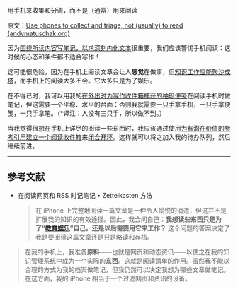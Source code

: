 用手机来收集和分流，而不是（通常）用来阅读

原文：[Use phones to collect and triage, not (usually) to read (andymatuschak.org)](https://notes.andymatuschak.org/z3YtsKc76oFwr9fxWkcNwAQdV1JGpUQ46hJ79)

因为[围绕所读内容写笔记，以求深刻内化文本](https://notes.andymatuschak.org/zg3fYweZpbHeBTpcYke5mF4ZfrJutYcQEtFo)很重要，我们应该警惕手机阅读：这时候的心态和条件都不适合写作！

这可能很危险，因为在手机上阅读文章会让人**感觉**在做事，但[知识工作应能聚沙成塔](https://notes.andymatuschak.org/z6UDDkom8Aifg6mLdjT1sPtbMBweCmpyTwmJT)，而手机上的阅读大多不会。它大多只是为了娱乐。

在不得已时，我可以用我的[在外出时为写作收件箱捕获的袖珍便笺](https://notes.andymatuschak.org/z5FKgZAnMhS73t9kenbVUYx23CHSQAE1gKxVf)在阅读手机时做笔记，但这需要一个平稳、水平的台面：否则我就需要一只手拿手机，一只手拿便笺，一只手拿笔。（*译注：人没有三只手，所以做不到。）

当我觉得很想在手机上详尽的阅读一些东西时，我应该通过使用[为有潜在价值的参考引用建立一个阅读收件箱](https://notes.andymatuschak.org/z3N113rxPFreW9xUkLkUFomr2LUqfXbdCo3M)来[闭合开环](https://notes.andymatuschak.org/z8d4eJNaKrVDGTFpqRnQUPRkexB7K6XbcffAV)。这样就可以将之加入我的待办队列，然后继续前进。

------

## 参考文献

- 在阅读网页和 RSS 时记笔记 • Zettelkasten 方法

    > 在 iPhone 上完整地阅读一篇文章是一种令人愉悦的消遣，但这并不是扩展我的知识的有效途径。因此，我会问自己：**我想读些东西只是为了“[教育娱乐](http://en.wiktionary.org/wiki/edutainment#English)”自己，还是以后需要用它来工作？** 这个问题的答案决定了我是要阅读这篇文章还是只是略读和存档。

> 在我的手机上，我准备**原料**——也就是网页和动态资讯——以使之在我的知识管理系统中成为一个实际的**东西**。这就是阅读清单的作用。虽然我不能以合理的方式为我的档案做笔记，但我仍然可以决定我想为哪些文章做笔记。在这方面，我的 iPhone 相当于一个过滤网页和资讯的设备。